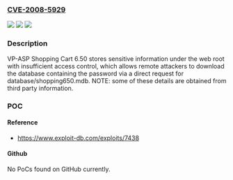 ### [CVE-2008-5929](https://cve.mitre.org/cgi-bin/cvename.cgi?name=CVE-2008-5929)
![](https://img.shields.io/static/v1?label=Product&message=n%2Fa&color=blue)
![](https://img.shields.io/static/v1?label=Version&message=n%2Fa&color=blue)
![](https://img.shields.io/static/v1?label=Vulnerability&message=n%2Fa&color=brighgreen)

### Description

VP-ASP Shopping Cart 6.50 stores sensitive information under the web root with insufficient access control, which allows remote attackers to download the database containing the password via a direct request for database/shopping650.mdb.  NOTE: some of these details are obtained from third party information.

### POC

#### Reference
- https://www.exploit-db.com/exploits/7438

#### Github
No PoCs found on GitHub currently.

